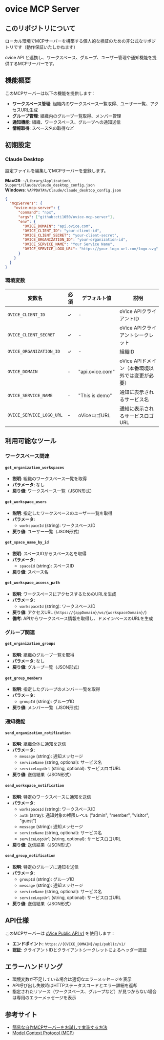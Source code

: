 # ovice MCP Server

## このリポジトリについて

ローカル環境でMCPサーバーを構築する個人的な検証のための非公式なリポジトリです（動作保証いたしかねます）

ovice API と連携し、ワークスペース、グループ、ユーザー管理や通知機能を提供するMCPサーバーです。

## 機能概要

このMCPサーバーは以下の機能を提供します：

- **ワークスペース管理**: 組織内のワークスペース一覧取得、ユーザー一覧、アクセスURL生成
- **グループ管理**: 組織内のグループ一覧取得、メンバー管理
- **通知機能**: 組織、ワークスペース、グループへの通知送信
- **情報取得**: スペース名の取得など

## 初期設定

### Claude Desktop

設定ファイルを編集してMCPサーバーを登録します。

**MacOS**: `~/Library/Application\ Support/Claude/claude_desktop_config.json`  
**Windows**: `%APPDATA%/Claude/claude_desktop_config.json`

```json
{
  "mcpServers": {
    "ovice-mcp-server": {
      "command": "npx",
      "args": ["github:cti1650/ovice-mcp-server"],
      "env": {
        "OVICE_DOMAIN": "api.ovice.com",
        "OVICE_CLIENT_ID": "your-client-id",
        "OVICE_CLIENT_SECRET": "your-client-secret",
        "OVICE_ORGANIZATION_ID": "your-organization-id",
        "OVICE_SERVICE_NAME": "Your Service Name",
        "OVICE_SERVICE_LOGO_URL": "https://your-logo-url.com/logo.svg"
      }
    }
  }
}
```

### 環境変数

| 変数名 | 必須 | デフォルト値 | 説明 |
|--------|------|-------------|------|
| `OVICE_CLIENT_ID` | ✓ | - | oVice APIクライアントID |
| `OVICE_CLIENT_SECRET` | ✓ | - | oVice APIクライアントシークレット |
| `OVICE_ORGANIZATION_ID` | ✓ | - | 組織ID |
| `OVICE_DOMAIN` | - | "api.ovice.com" | oVice APIドメイン（本番環境以外では変更が必要） |
| `OVICE_SERVICE_NAME` | - | "This is demo" | 通知に表示されるサービス名 |
| `OVICE_SERVICE_LOGO_URL` | - | oViceロゴURL | 通知に表示されるサービスロゴURL |

## 利用可能なツール

### ワークスペース関連

#### `get_organization_workspaces`
- **説明**: 組織のワークスペース一覧を取得
- **パラメータ**: なし
- **戻り値**: ワークスペース一覧（JSON形式）

#### `get_workspace_users`
- **説明**: 指定したワークスペースのユーザー一覧を取得
- **パラメータ**: 
  - `workspaceId` (string): ワークスペースID
- **戻り値**: ユーザー一覧（JSON形式）

#### `get_space_name_by_id`
- **説明**: スペースIDからスペース名を取得
- **パラメータ**: 
  - `spaceId` (string): スペースID
- **戻り値**: スペース名

#### `get_workspace_access_path`
- **説明**: ワークスペースにアクセスするためのURLを生成
- **パラメータ**: 
  - `workspaceId` (string): ワークスペースID
- **戻り値**: アクセスURL (`https://{appDomain}/ws/{workspaceDomain}/`)
- **備考**: APIからワークスペース情報を取得し、ドメインベースのURLを生成

### グループ関連

#### `get_organization_groups`
- **説明**: 組織のグループ一覧を取得
- **パラメータ**: なし
- **戻り値**: グループ一覧（JSON形式）

#### `get_group_members`
- **説明**: 指定したグループのメンバー一覧を取得
- **パラメータ**: 
  - `groupId` (string): グループID
- **戻り値**: メンバー一覧（JSON形式）

### 通知機能

#### `send_organization_notification`
- **説明**: 組織全体に通知を送信
- **パラメータ**: 
  - `message` (string): 通知メッセージ
  - `serviceName` (string, optional): サービス名
  - `serviceLogoUrl` (string, optional): サービスロゴURL
- **戻り値**: 送信結果（JSON形式）

#### `send_workspace_notification`
- **説明**: 特定のワークスペースに通知を送信
- **パラメータ**: 
  - `workspaceId` (string): ワークスペースID
  - `auth` (array): 通知対象の権限レベル ("admin", "member", "visitor", "guest")
  - `message` (string): 通知メッセージ
  - `serviceName` (string, optional): サービス名
  - `serviceLogoUrl` (string, optional): サービスロゴURL
- **戻り値**: 送信結果（JSON形式）

#### `send_group_notification`
- **説明**: 特定のグループに通知を送信
- **パラメータ**: 
  - `groupId` (string): グループID
  - `message` (string): 通知メッセージ
  - `serviceName` (string, optional): サービス名
  - `serviceLogoUrl` (string, optional): サービスロゴURL
- **戻り値**: 送信結果（JSON形式）

## API仕様

このMCPサーバーは [oVice Public API v1](https://help.ovice.com/hc/ja/articles/27613800985753-%E3%83%91%E3%83%96%E3%83%AA%E3%83%83%E3%82%AFAPI) を使用します：
- **エンドポイント**: `https://{OVICE_DOMAIN}/api/public/v1/`
- **認証**: クライアントIDとクライアントシークレットによるヘッダー認証

## エラーハンドリング

- 環境変数が不足している場合は適切なエラーメッセージを表示
- API呼び出し失敗時はHTTPステータスコードとエラー詳細を返却
- 指定されたリソース（ワークスペース、グループなど）が見つからない場合は専用のエラーメッセージを表示

## 参考サイト

- [簡易な自作MCPサーバーをお試しで実装する方法](https://zenn.dev/smartround_dev/articles/02af1058e9f80f)
- [Model Context Protocol (MCP)](https://modelcontextprotocol.io/)
